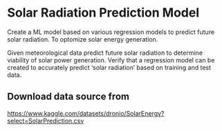 # Solar Radiation Prediction Model
Create a ML model based on various regression models to predict future solar radiation. To optomize solar energy generation.

Given meteorological data predict future solar radiation to determine viability of solar power generation. Verify that a regression model can be created to accurately predict ‘solar radiation’ based on training and test data.

## Download data source from
https://www.kaggle.com/datasets/dronio/SolarEnergy?select=SolarPrediction.csv
